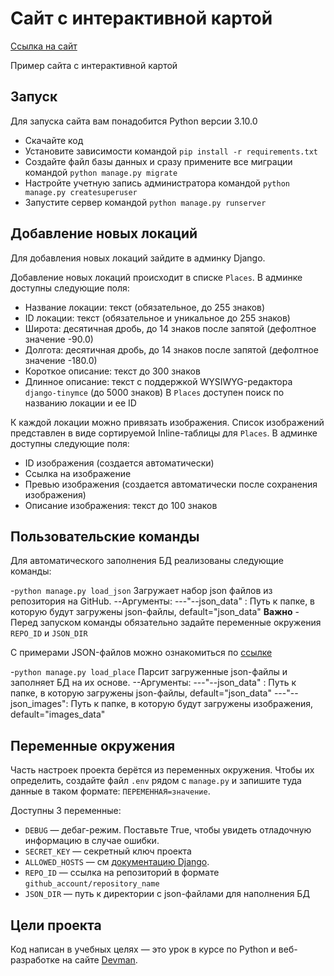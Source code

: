 # Сайт c интерактивной картой
[Ссылка на сайт](https://harpins.pythonanywhere.com/)

Пример сайта с интерактивной картой 

## Запуск

Для запуска сайта вам понадобится Python версии 3.10.0

- Скачайте код
- Установите зависимости командой `pip install -r requirements.txt`
- Создайте файл базы данных и сразу примените все миграции командой `python manage.py migrate`
- Настройте учетную запись администратора командой `python manage.py createsuperuser`
- Запустите сервер командой `python manage.py runserver`

## Добавление новых локаций

Для добавления новых локаций зайдите в админку Django.

Добавление новых локаций происходит в списке `Places`.
В админке доступны следующие поля:
- Название локации: текст (обязательное, до 255 знаков)
- ID локации: текст (обязательное и уникальное до 255 знаков)
- Широта: десятичная дробь, до 14 знаков после запятой (дефолтное значение -90.0)
- Долгота: десятичная дробь, до 14 знаков после запятой (дефолтное значение -180.0)
- Короткое описание: текст до 300 знаков
- Длинное описание: текст с поддержкой WYSIWYG-редактора `django-tinymce` (до 5000 знаков)
В `Places` доступен поиск по названию локации и ее ID

К каждой локации можно привязать изображения.
Список изображений представлен в виде сортируемой Inline-таблицы для `Places`.
В админке доступны следующие поля:
- ID изображения (создается автоматически)
- Ссылка на изображение
- Превью изображения (создается автоматически после сохранения изображения)
- Описание изображения: текст до 100 знаков


## Пользовательские команды

Для автоматического заполнения БД реализованы следующие команды:

-`python manage.py load_json`
Загружает набор json файлов из репозитория на GitHub. 
--Аргументы:
---"--json_data" : Путь к папке, в которую будут загружены json-файлы, default="json_data"
**Важно** - Перед запуском команды обязательно задайте переменные окружения `REPO_ID` и `JSON_DIR`

С примерами JSON-файлов можно ознакомиться по [ссылке](https://github.com/devmanorg/where-to-go-places/tree/master/places)

-`python manage.py load_place`
Парсит загруженные json-файлы и заполняет БД на их основе.
--Аргументы:
---"--json_data" : Путь к папке, в которую загружены json-файлы, default="json_data"
---"--json_images": Путь к папке, в которую будут загружены изображения, default="images_data"


## Переменные окружения

Часть настроек проекта берётся из переменных окружения. Чтобы их определить, создайте файл `.env` рядом с `manage.py` и запишите туда данные в таком формате: `ПЕРЕМЕННАЯ=значение`.

Доступны 3 переменные:
- `DEBUG` — дебаг-режим. Поставьте True, чтобы увидеть отладочную информацию в случае ошибки.
- `SECRET_KEY` — секретный ключ проекта
- `ALLOWED_HOSTS` — см [документацию Django](https://docs.djangoproject.com/en/3.1/ref/settings/#allowed-hosts).
- `REPO_ID` — ссылка на репозиторий в формате `github_account/repository_name`
- `JSON_DIR` — путь к директории с json-файлами для наполнения БД


## Цели проекта

Код написан в учебных целях — это урок в курсе по Python и веб-разработке на сайте [Devman](https://dvmn.org).
